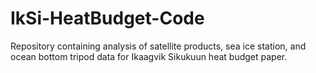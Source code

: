 # IkSi-HeatBudget-Code
Repository containing analysis of satellite products, sea ice station, and ocean bottom tripod data for Ikaagvik Sikukuun heat budget paper.
